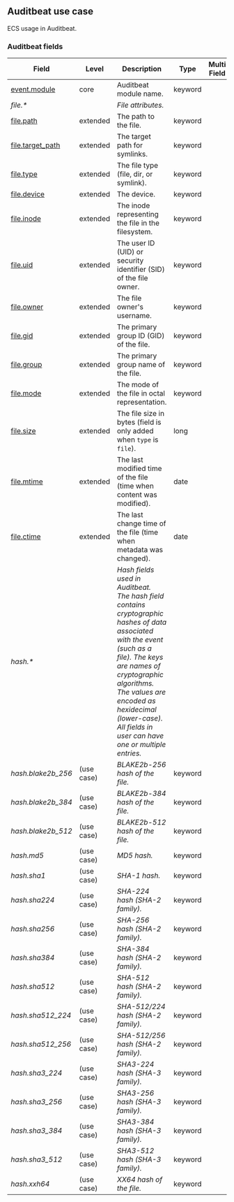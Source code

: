 ## Auditbeat use case

ECS usage in Auditbeat.

### <a name="auditbeat"></a> Auditbeat fields


| Field  | Level  | Description  | Type  | Multi Field  | Example  |
|---|---|---|---|---|---|
| [event.module](https://github.com/elastic/ecs#event.module)  | core | Auditbeat module name. | keyword |  |
| <a name="file.&ast;"></a>*file.&ast;* |  | *File attributes.<br/>* |  |  |
| [file.path](https://github.com/elastic/ecs#file.path)  | extended | The path to the file. | keyword |  |
| [file.target_path](https://github.com/elastic/ecs#file.target_path)  | extended | The target path for symlinks. | keyword |  |
| [file.type](https://github.com/elastic/ecs#file.type)  | extended | The file type (file, dir, or symlink). | keyword |  |
| [file.device](https://github.com/elastic/ecs#file.device)  | extended | The device. | keyword |  |
| [file.inode](https://github.com/elastic/ecs#file.inode)  | extended | The inode representing the file in the filesystem. | keyword |  |
| [file.uid](https://github.com/elastic/ecs#file.uid)  | extended | The user ID (UID) or security identifier (SID) of the file owner. | keyword |  |
| [file.owner](https://github.com/elastic/ecs#file.owner)  | extended | The file owner's username. | keyword |  |
| [file.gid](https://github.com/elastic/ecs#file.gid)  | extended | The primary group ID (GID) of the file. | keyword |  |
| [file.group](https://github.com/elastic/ecs#file.group)  | extended | The primary group name of the file. | keyword |  |
| [file.mode](https://github.com/elastic/ecs#file.mode)  | extended | The mode of the file in octal representation. | keyword |  |
| [file.size](https://github.com/elastic/ecs#file.size)  | extended | The file size in bytes (field is only added when `type` is `file`). | long |  |
| [file.mtime](https://github.com/elastic/ecs#file.mtime)  | extended | The last modified time of the file (time when content was modified). | date |  |
| [file.ctime](https://github.com/elastic/ecs#file.ctime)  | extended | The last change time of the file (time when metadata was changed). | date |  |
| <a name="hash.&ast;"></a>*hash.&ast;* |  | *Hash fields used in Auditbeat.<br/>The hash field contains cryptographic hashes of data associated with the event (such as a file). The keys are names of cryptographic algorithms. The values are encoded as hexidecimal (lower-case).<br/>All fields in user can have one or multiple entries.<br/>* |  |  |
| <a name="hash.blake2b_256"></a>*hash.blake2b_256* | (use case) | *BLAKE2b-256 hash of the file.* | keyword |  |
| <a name="hash.blake2b_384"></a>*hash.blake2b_384* | (use case) | *BLAKE2b-384 hash of the file.* | keyword |  |
| <a name="hash.blake2b_512"></a>*hash.blake2b_512* | (use case) | *BLAKE2b-512 hash of the file.* | keyword |  |
| <a name="hash.md5"></a>*hash.md5* | (use case) | *MD5 hash.* | keyword |  |
| <a name="hash.sha1"></a>*hash.sha1* | (use case) | *SHA-1 hash.* | keyword |  |
| <a name="hash.sha224"></a>*hash.sha224* | (use case) | *SHA-224 hash (SHA-2 family).* | keyword |  |
| <a name="hash.sha256"></a>*hash.sha256* | (use case) | *SHA-256 hash (SHA-2 family).* | keyword |  |
| <a name="hash.sha384"></a>*hash.sha384* | (use case) | *SHA-384 hash (SHA-2 family).* | keyword |  |
| <a name="hash.sha512"></a>*hash.sha512* | (use case) | *SHA-512 hash (SHA-2 family).* | keyword |  |
| <a name="hash.sha512_224"></a>*hash.sha512_224* | (use case) | *SHA-512/224 hash (SHA-2 family).* | keyword |  |
| <a name="hash.sha512_256"></a>*hash.sha512_256* | (use case) | *SHA-512/256 hash (SHA-2 family).* | keyword |  |
| <a name="hash.sha3_224"></a>*hash.sha3_224* | (use case) | *SHA3-224 hash (SHA-3 family).* | keyword |  |
| <a name="hash.sha3_256"></a>*hash.sha3_256* | (use case) | *SHA3-256 hash (SHA-3 family).* | keyword |  |
| <a name="hash.sha3_384"></a>*hash.sha3_384* | (use case) | *SHA3-384 hash (SHA-3 family).* | keyword |  |
| <a name="hash.sha3_512"></a>*hash.sha3_512* | (use case) | *SHA3-512 hash (SHA-3 family).* | keyword |  |
| <a name="hash.xxh64"></a>*hash.xxh64* | (use case) | *XX64 hash of the file.* | keyword |  |



